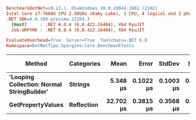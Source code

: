 ``` ini

BenchmarkDotNet=v0.13.1, OS=Windows 10.0.19044.1682 (21H2)
Intel Core i7-7660U CPU 2.50GHz (Kaby Lake), 1 CPU, 4 logical and 2 physical cores
.NET SDK=6.0.300-preview.22204.3
  [Host]     : .NET 6.0.4 (6.0.422.16404), X64 RyuJIT
  Job-URPYHK : .NET 6.0.4 (6.0.422.16404), X64 RyuJIT

EvaluateOverhead=True  Server=True  Toolchain=.NET 6.0  
Namespace=DotNetTips.Spargine.Core.BenchmarkTests  

```
|                                     Method | Categories |      Mean |     Error |    StdDev |    StdErr |       Min |        Q1 |    Median |        Q3 |       Max |      Op/s | CI99.9% Margin | Iterations | Kurtosis | MValue | Skewness | Rank | LogicalGroup | Baseline | Code Size |  Gen 0 |  Gen 1 | Allocated |
|------------------------------------------- |----------- |----------:|----------:|----------:|----------:|----------:|----------:|----------:|----------:|----------:|----------:|---------------:|-----------:|---------:|-------:|---------:|-----:|------------- |--------- |----------:|-------:|-------:|----------:|
| **&#39;Looping Collection: Normal StringBuilder&#39;** |    **Strings** |  **5.348 μs** | **0.1022 μs** | **0.1003 μs** | **0.0251 μs** |  **5.169 μs** |  **5.296 μs** |  **5.306 μs** |  **5.415 μs** |  **5.578 μs** | **186,969.2** |      **0.1022 μs** |      **16.00** |    **2.737** |  **2.000** |   **0.5570** |    **1** |            ***** |       **No** |      **3 KB** | **1.4648** | **0.0229** |     **13 KB** |
|                          **GetPropertyValues** | **Reflection** | **32.702 μs** | **0.3815 μs** | **0.3568 μs** | **0.0921 μs** | **32.171 μs** | **32.471 μs** | **32.609 μs** | **32.905 μs** | **33.409 μs** |  **30,579.5** |      **0.3815 μs** |      **15.00** |    **2.265** |  **2.000** |   **0.6534** |    **2** |            ***** |       **No** |      **2 KB** | **0.6714** |      **-** |      **6 KB** |
